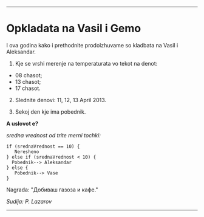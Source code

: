 * * *

Opkladata na Vasil i Gemo
=========================

I ova godina kako i prethodnite prodolzhuvame so kladbata na Vasil i Aleksandar.

1. Kje se vrshi merenje na temperaturata vo tekot na denot:
 * 08 chasot;
 * 13 chasot;
 * 17 chasot.
 
2. Slednite denovi: 11, 12, 13 April 2013.

3. Sekoj den kje ima pobednik.

**A uslovot e?**

_sredna vrednost od trite merni tochki:_
```
if (srednaVrednost == 10) {
   Neresheno
} else if (srednaVrednost < 10) {
  Pobednik--> Aleksandar
} else {
   Pobednik--> Vase
}
```

Nagrada: "Добиваш газоза и кафе."


_Sudija: P. Lazarov_

* * *
